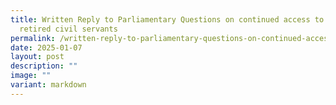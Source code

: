 ```yaml
---
title: Written Reply to Parliamentary Questions on continued access to LEARN for
  retired civil servants
permalink: /written-reply-to-parliamentary-questions-on-continued-access-to-learn-for-retired-civil-servants/
date: 2025-01-07
layout: post
description: ""
image: ""
variant: markdown
---
```

